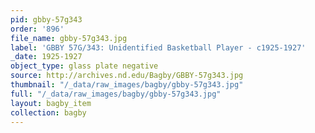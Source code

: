 ```yaml
---
pid: gbby-57g343
order: '896'
file_name: gbby-57g343.jpg
label: 'GBBY 57G/343: Unidentified Basketball Player - c1925-1927'
_date: 1925-1927
object_type: glass plate negative
source: http://archives.nd.edu/Bagby/GBBY-57g343.jpg
thumbnail: "/_data/raw_images/bagby/gbby-57g343.jpg"
full: "/_data/raw_images/bagby/gbby-57g343.jpg"
layout: bagby_item
collection: bagby
---
```

